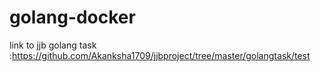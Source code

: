 # golang-docker

link to jjb golang task :https://github.com/Akanksha1709/jjbproject/tree/master/golangtask/test
